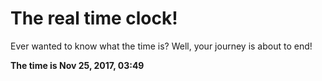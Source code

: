 # The real time clock!

Ever wanted to know what the time is? Well, your journey is about to end!

**The time is Nov 25, 2017, 03:49**